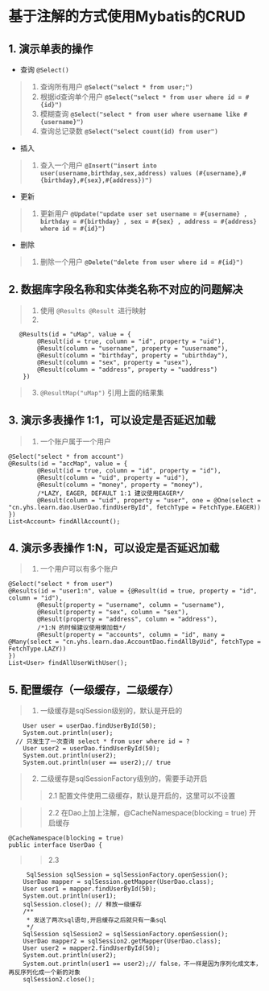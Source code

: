 # 基于注解的方式使用Mybatis的CRUD
## 1. 演示单表的操作 
+ 查询 `@Select()`
> 1. 查询所有用户 **`@Select("select * from user;")`** 
> 2. 根据id查询单个用户 **`@Select("select * from user where id = #{id}")`**
> 3. 模糊查询 **`@Select("select * from user where username like #{username}")`**
> 4. 查询总记录数 **`@Select("select count(id) from user")`**
+ 插入 
> 1. 查入一个用户 **`@Insert("insert into user(username,birthday,sex,address) values (#{username},#{birthday},#{sex},#{address})")`**
+ 更新 
> 1. 更新用户 **`@Update("update user set username = #{username} , birthday = #{birthday} , sex = #{sex} , address = #{address} where id = #{id}")`**
+ 删除 
> 1. 删除一个用户 **`@Delete("delete from user where id = #{id}")`**
## 2. 数据库字段名称和实体类名称不对应的问题解决
> 1. 使用 `@Results @Result `进行映射
> 2. 
       @Results(id = "uMap", value = {
            @Result(id = true, column = "id", property = "uid"),
            @Result(column = "username", property = "uusername"),
            @Result(column = "birthday", property = "ubirthday"),
            @Result(column = "sex", property = "usex"),
            @Result(column = "address", property = "uaddress")
        })
    
 > 3. `@ResultMap("uMap")` 引用上面的结果集

## 3. 演示多表操作 1:1，可以设定是否延迟加载
> 1. 一个账户属于一个用户

    @Select("select * from account")
    @Results(id = "accMap", value = {
            @Result(id = true, column = "id", property = "id"),
            @Result(column = "uid", property = "uid"),
            @Result(column = "money", property = "money"),
            /*LAZY, EAGER, DEFAULT 1:1 建议使用EAGER*/
            @Result(column = "uid", property = "user", one = @One(select = "cn.yhs.learn.dao.UserDao.findUserById", fetchType = FetchType.EAGER))
    })
    List<Account> findAllAccount();


## 4. 演示多表操作 1:N，可以设定是否延迟加载
> 1. 一个用户可以有多个账户

    @Select("select * from user")
    @Results(id = "user1:n", value = {@Result(id = true, property = "id", column = "id"),
            @Result(property = "username", column = "username"),
            @Result(property = "sex", column = "sex"),
            @Result(property = "address", column = "address"),
            /*1:N 的时候建议使用懒加载*/
            @Result(property = "accounts", column = "id", many = @Many(select = "cn.yhs.learn.dao.AccountDao.findAllByUid", fetchType = FetchType.LAZY))
    })
    List<User> findAllUserWithUser();
    
## 5. 配置缓存（一级缓存，二级缓存）
> 1. 一级缓存是sqlSession级别的，默认是开启的

        User user = userDao.findUserById(50);
        System.out.println(user);
      // 只发生了一次查询 select * from user where id = ?
        User user2 = userDao.findUserById(50);
        System.out.println(user2);
        System.out.println(user == user2);// true
> 2. 二级缓存是sqlSessionFactory级别的，需要手动开启
>>   2.1 配置文件使用二级缓存，默认是开启的，这里可以不设置
<!--    <settings>
              <setting name="cacheEnabled" value="true"/>
          </settings>
 -->
>> 2.2 在Dao上加上注解，@CacheNamespace(blocking = true) 开启缓存

    @CacheNamespace(blocking = true)
    public interface UserDao {
>> 2.3 


         SqlSession sqlSession = sqlSessionFactory.openSession();
        UserDao mapper = sqlSession.getMapper(UserDao.class);
        User user1 = mapper.findUserById(50);
        System.out.println(user1);
        sqlSession.close(); // 释放一级缓存
        /**
         * 发送了两次sql语句,开启缓存之后就只有一条sql
         */
        SqlSession sqlSession2 = sqlSessionFactory.openSession();
        UserDao mapper2 = sqlSession2.getMapper(UserDao.class);
        User user2 = mapper2.findUserById(50);
        System.out.println(user2);
        System.out.println(user1 == user2);// false，不一样是因为序列化成文本，再反序列化成一个新的对象
        sqlSession2.close();
 
